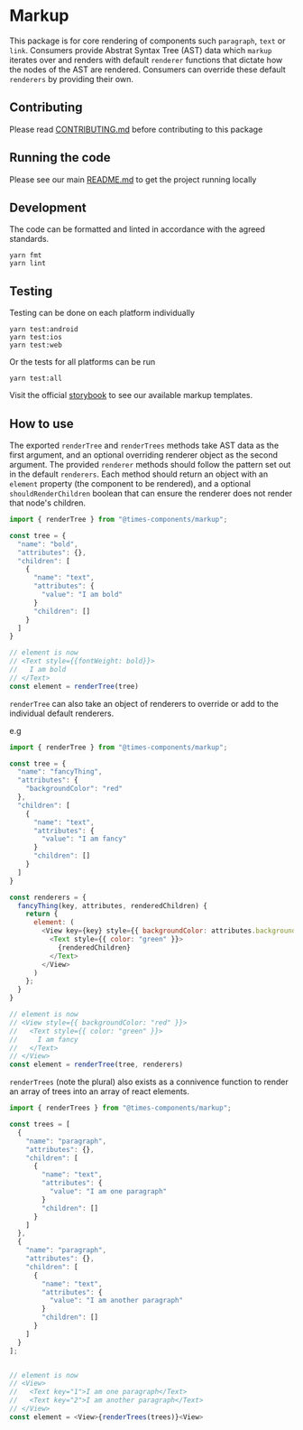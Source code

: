 # Markup

This package is for core rendering of components such `paragraph`, `text` or `link`. Consumers provide Abstrat Syntax Tree (AST) data which `markup` iterates over and renders with default `renderer` functions that dictate how the nodes of the AST are rendered. Consumers can override these default `renderers` by providing their own.

## Contributing

Please read [CONTRIBUTING.md](./CONTRIBUTING.md) before contributing to this
package

## Running the code

Please see our main [README.md](../README.md) to get the project running locally

## Development

The code can be formatted and linted in accordance with the agreed standards.

```
yarn fmt
yarn lint
```

## Testing

Testing can be done on each platform individually

```
yarn test:android
yarn test:ios
yarn test:web
```

Or the tests for all platforms can be run

```
yarn test:all
```

Visit the official
[storybook](http://components.thetimes.co.uk/?knob-Size%20of%20ad%20placeholder%3A=default&selectedKind=Composed%2FMarkup&selectedStory=Multiple%20paragraphs&full=0&addons=1&stories=1&panelRight=0&addonPanel=storybooks%2Fstorybook-addon-knobs)
to see our available markup templates.

## How to use

The exported `renderTree` and `renderTrees` methods take AST data as the first argument, and an optional overriding renderer object as the second argument. The provided `renderer` methods should follow the pattern set out in the default `renderers`. Each method should return an object with an `element` property (the component to be rendered), and a optional `shouldRenderChildren` boolean
that can ensure the renderer does not render that node's children.

```js
import { renderTree } from "@times-components/markup";

const tree = {
  "name": "bold",
  "attributes": {},
  "children": [
    {
      "name": "text",
      "attributes": {
        "value": "I am bold"
      }
      "children": []
    }
  ]
}

// element is now
// <Text style={{fontWeight: bold}}>
//   I am bold
// </Text>
const element = renderTree(tree)
```

`renderTree` can also take an object of renderers to override or add to the
individual default renderers.

e.g

```js
import { renderTree } from "@times-components/markup";

const tree = {
  "name": "fancyThing",
  "attributes": {
    "backgroundColor": "red"
  },
  "children": [
    {
      "name": "text",
      "attributes": {
        "value": "I am fancy"
      }
      "children": []
    }
  ]
}

const renderers = {
  fancyThing(key, attributes, renderedChildren) {
    return {
      element: (
        <View key={key} style={{ backgroundColor: attributes.backgroundColor }}>
          <Text style={{ color: "green" }}>
            {renderedChildren}
          </Text>
        </View>
      )
    };
  }
}

// element is now
// <View style={{ backgroundColor: "red" }}>
//   <Text style={{ color: "green" }}>
//     I am fancy
//   </Text>
// </View>
const element = renderTree(tree, renderers)
```

`renderTrees` (note the plural) also exists as a connivence function to render
an array of trees into an array of react elements.

```js
import { renderTrees } from "@times-components/markup";

const trees = [
  {
    "name": "paragraph",
    "attributes": {},
    "children": [
      {
        "name": "text",
        "attributes": {
          "value": "I am one paragraph"
        }
        "children": []
      }
    ]
  },
  {
    "name": "paragraph",
    "attributes": {},
    "children": [
      {
        "name": "text",
        "attributes": {
          "value": "I am another paragraph"
        }
        "children": []
      }
    ]
  }
];


// element is now
// <View>
//   <Text key="1">I am one paragraph</Text>
//   <Text key="2">I am another paragraph</Text>
// </View>
const element = <View>{renderTrees(trees)}<View>
```
